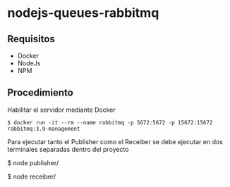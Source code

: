 # nodejs-queues-rabbitmq

## Requisitos

* Docker
* NodeJs
* NPM

## Procedimiento 

Habilitar el servidor mediante Docker

    $ docker run -it --rm --name rabbitmq -p 5672:5672 -p 15672:15672 rabbitmq:3.9-management

Para ejecutar tanto el Publisher como el Receiber se debe ejecutar en dos terminales separadas dentro del proyecto

$ node publisher/

$ node receiber/
